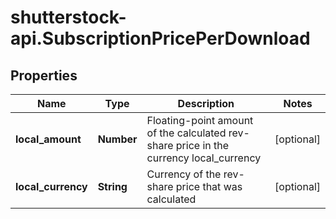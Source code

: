 # shutterstock-api.SubscriptionPricePerDownload

## Properties
Name | Type | Description | Notes
------------ | ------------- | ------------- | -------------
**local_amount** | **Number** | Floating-point amount of the calculated rev-share price in the currency local_currency | [optional] 
**local_currency** | **String** | Currency of the rev-share price that was calculated | [optional] 


